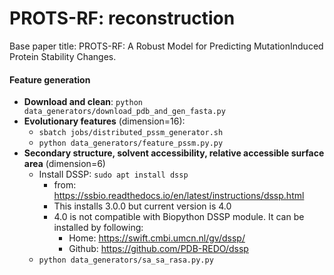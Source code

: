 # PROTS-RF: reconstruction

Base paper title: PROTS-RF: A Robust Model for Predicting MutationInduced Protein Stability Changes.

#### Feature generation

* **Download and clean**: `python data_generators/download_pdb_and_gen_fasta.py`
* **Evolutionary features** (dimension=16):
  * `sbatch jobs/distributed_pssm_generator.sh`
  * `python data_generators/feature_pssm.py.py`
* **Secondary structure, solvent accessibility, relative accessible surface area** (dimension=6)
  * Install DSSP: `sudo apt install dssp`
    * from: https://ssbio.readthedocs.io/en/latest/instructions/dssp.html
    * This installs 3.0.0 but current version is 4.0
    * 4.0 is not compatible with Biopython DSSP module. It can be installed by following:
      * Home: https://swift.cmbi.umcn.nl/gv/dssp/
      * Github: https://github.com/PDB-REDO/dssp
  * `python data_generators/sa_sa_rasa.py.py`
